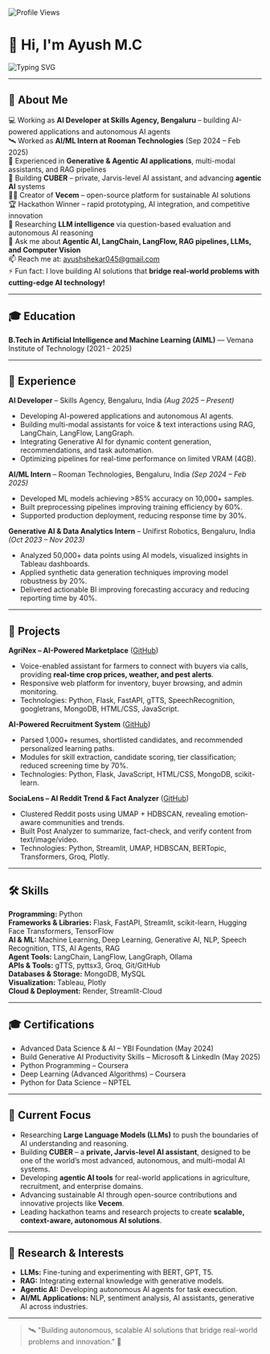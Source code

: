 <!-- Profile Views -->
![Profile Views](https://komarev.com/ghpvc/?username=AyushShekar9113&color=brightgreen)

# 👋 Hi, I'm Ayush M.C

![Typing SVG](https://readme-typing-svg.herokuapp.com?font=Fira+Code&size=24&duration=4000&pause=1000&color=00FF00&width=600&lines=AI+%2F+ML+Developer;Building+Generative+%26+Agentic+AI;+AI+Engineer;ML+Enthusiast)

---

## 📝 About Me

💻 Working as **AI Developer at Skills Agency, Bengaluru** – building AI-powered applications and autonomous AI agents  
🛰️ Worked as **AI/ML Intern at Rooman Technologies** (Sep 2024 – Feb 2025)  
🤖 Experienced in **Generative & Agentic AI applications**, multi-modal assistants, and RAG pipelines  
🌱 Building **CUBER** – private, Jarvis-level AI assistant, and advancing **agentic AI** systems  
👨‍💻 Creator of **Vecem** – open-source platform for sustainable AI solutions  
🏆 Hackathon Winner – rapid prototyping, AI integration, and competitive innovation  
🧠 Researching **LLM intelligence** via question-based evaluation and autonomous AI reasoning  
💬 Ask me about **Agentic AI, LangChain, LangFlow, RAG pipelines, LLMs, and Computer Vision**  
📫 Reach me at: ayushshekar045@gmail.com  
⚡ Fun fact: I love building AI solutions that **bridge real-world problems with cutting-edge AI technology!**

---

## 🎓 Education
**B.Tech in Artificial Intelligence and Machine Learning (AIML)** — Vemana Institute of Technology (2021 - 2025)

---

## 🏢 Experience

**AI Developer** – Skills Agency, Bengaluru, India *(Aug 2025 – Present)*  
- Developing AI-powered applications and autonomous AI agents.  
- Building multi-modal assistants for voice & text interactions using RAG, LangChain, LangFlow, LangGraph.  
- Integrating Generative AI for dynamic content generation, recommendations, and task automation.  
- Optimizing pipelines for real-time performance on limited VRAM (4GB).  

**AI/ML Intern** – Rooman Technologies, Bengaluru, India *(Sep 2024 – Feb 2025)*  
- Developed ML models achieving >85% accuracy on 10,000+ samples.  
- Built preprocessing pipelines improving training efficiency by 60%.  
- Supported production deployment, reducing response time by 30%.

**Generative AI & Data Analytics Intern** – Unifirst Robotics, Bengaluru, India *(Oct 2023 – Nov 2023)*  
- Analyzed 50,000+ data points using AI models, visualized insights in Tableau dashboards.  
- Applied synthetic data generation techniques improving model robustness by 20%.  
- Delivered actionable BI improving forecasting accuracy and reducing reporting time by 40%.

---

## 🚀 Projects

**AgriNex – AI-Powered Marketplace** ([GitHub](https://github.com/AyushShekar9113/Agrinex--AI-Powered-Market-Place))  
- Voice-enabled assistant for farmers to connect with buyers via calls, providing **real-time crop prices, weather, and pest alerts**.  
- Responsive web platform for inventory, buyer browsing, and admin monitoring.  
- Technologies: Python, Flask, FastAPI, gTTS, SpeechRecognition, googletrans, MongoDB, HTML/CSS, JavaScript.

**AI-Powered Recruitment System** ([GitHub](https://github.com/AyushShekar9113/AI-Recruitment-System))  
- Parsed 1,000+ resumes, shortlisted candidates, and recommended personalized learning paths.  
- Modules for skill extraction, candidate scoring, tier classification; reduced screening time by 70%.  
- Technologies: Python, Flask, JavaScript, HTML/CSS, MongoDB, scikit-learn.

**SociaLens – AI Reddit Trend & Fact Analyzer** ([GitHub](https://github.com/AyushShekar9113/SociaLens))  
- Clustered Reddit posts using UMAP + HDBSCAN, revealing emotion-aware communities and trends.  
- Built Post Analyzer to summarize, fact-check, and verify content from text/image/video.  
- Technologies: Python, Streamlit, UMAP, HDBSCAN, BERTopic, Transformers, Groq, Plotly.

---

## 🛠 Skills

**Programming:** Python  
**Frameworks & Libraries:** Flask, FastAPI, Streamlit, scikit-learn, Hugging Face Transformers, TensorFlow  
**AI & ML:** Machine Learning, Deep Learning, Generative AI, NLP, Speech Recognition, TTS, AI Agents, RAG  
**Agent Tools:** LangChain, LangFlow, LangGraph, Ollama  
**APIs & Tools:** gTTS, pyttsx3, Groq, Git/GitHub  
**Databases & Storage:** MongoDB, MySQL  
**Visualization:** Tableau, Plotly  
**Cloud & Deployment:** Render, Streamlit-Cloud  

---

## 🎓 Certifications
- Advanced Data Science & AI – YBI Foundation (May 2024)  
- Build Generative AI Productivity Skills – Microsoft & LinkedIn (May 2025)  
- Python Programming – Coursera  
- Deep Learning (Advanced Algorithms) – Coursera  
- Python for Data Science – NPTEL  

---

## 🌱 Current Focus
- Researching **Large Language Models (LLMs)** to push the boundaries of AI understanding and reasoning.  
- Building **CUBER** – a **private, Jarvis-level AI assistant**, designed to be one of the world’s most advanced, autonomous, and multi-modal AI systems.  
- Developing **agentic AI tools** for real-world applications in agriculture, recruitment, and enterprise domains.  
- Advancing sustainable AI through open-source contributions and innovative projects like **Vecem**.  
- Leading hackathon teams and research projects to create **scalable, context-aware, autonomous AI solutions**.

---

## 🔬 Research & Interests
- **LLMs:** Fine-tuning and experimenting with BERT, GPT, T5.  
- **RAG:** Integrating external knowledge with generative models.  
- **Agentic AI:** Developing autonomous AI agents for task execution.  
- **AI/ML Applications:** NLP, sentiment analysis, AI assistants, generative AI across industries.

---

> 🛰️ "Building autonomous, scalable AI solutions that bridge real-world problems and innovation." 🚀
